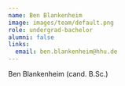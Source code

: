 ```yaml
---
name: Ben Blankenheim
image: images/team/default.png
role: undergrad-bachelor
alumni: false
links:
  email: ben.blankenheim@hhu.de
---
```


Ben Blankenheim (cand. B.Sc.)